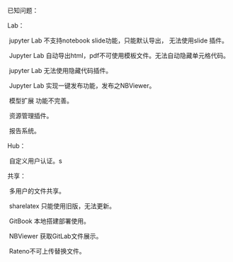 已知问题：

Lab：

​	jupyter Lab 不支持notebook slide功能，只能默认导出， 无法使用slide 插件。

​	Jupyter Lab 自动导出html，pdf不可使用模板文件。无法自动隐藏单元格代码。

​	jupyter Lab 无法使用隐藏代码插件。

​	Jupyter Lab 实现一键发布功能，发布之NBViewer。

​	模型扩展 功能不完善。

​	资源管理插件。

​	报告系统。

Hub：

​	自定义用户认证。s

共享：

​	多用户的文件共享。

​	sharelatex 只能使用旧版，无法更新。

​	GitBook 本地搭建部署使用。

​	NBViewer 获取GitLab文件展示。

​	Rateno不可上传替换文件。